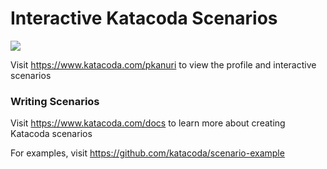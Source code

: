# Interactive Katacoda Scenarios

[![](http://shields.katacoda.com/katacoda/pkanuri/count.svg)](https://www.katacoda.com/pkanuri "Get your profile on Katacoda.com")

Visit https://www.katacoda.com/pkanuri to view the profile and interactive scenarios

### Writing Scenarios
Visit https://www.katacoda.com/docs to learn more about creating Katacoda scenarios

For examples, visit https://github.com/katacoda/scenario-example
